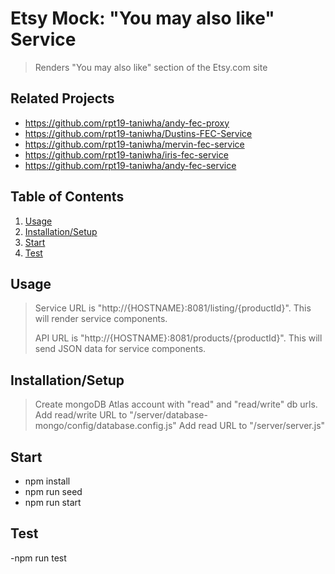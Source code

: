 # Etsy Mock: "You may also like" Service

> Renders "You may also like" section of the Etsy.com site

## Related Projects

- https://github.com/rpt19-taniwha/andy-fec-proxy
- https://github.com/rpt19-taniwha/Dustins-FEC-Service
- https://github.com/rpt19-taniwha/mervin-fec-service
- https://github.com/rpt19-taniwha/iris-fec-service
- https://github.com/rpt19-taniwha/andy-fec-service

## Table of Contents

1. [Usage](#Usage)
2. [Installation/Setup](#Installation/Setup)
3. [Start](#Start)
4. [Test](#Test)

## Usage

> Service URL is "http://{HOSTNAME}:8081/listing/{productId}". This will render service components.
>
> API URL is "http://{HOSTNAME}:8081/products/{productId}". This will send JSON data for service components.

## Installation/Setup

> Create mongoDB Atlas account with "read" and "read/write" db urls.
> Add read/write URL to "/server/database-mongo/config/database.config.js"
> Add read URL to "/server/server.js"

## Start

- npm install
- npm run seed
- npm run start

## Test

-npm run test
